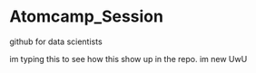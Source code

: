 # Atomcamp_Session
github for data scientists

im typing this to see how this show up in the repo. im new UwU
